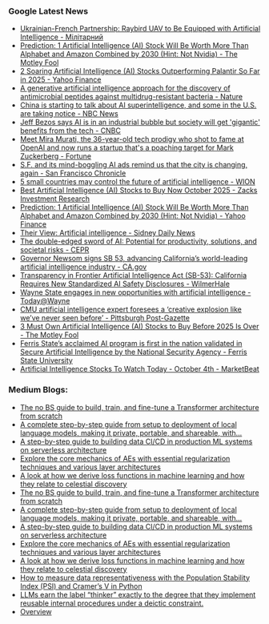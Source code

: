 ### Google Latest News
<!-- GOOGLE-NEWS-CONTENT:START -->

- [Ukrainian-French Partnership: Raybird UAV to Be Equipped with Artificial Intelligence - Мілітарний](https://news.google.com/rss/articles/CBMitwFBVV95cUxOZ0JfVExVVVcxUjdTSFdES0Q2VWpnRHBnUEt1V3ZQNUtUeDdFV3l1dWJNdDNjZF9NQ19HdWt3WGU3dzhWU2p5Qy1JR2FMMkROalhnSHIwRzhYdm10NldHRGJoWDhMMUZRbEJ5R3JBR0w5c1RMUDJJTmVkaVB0STkwZlV6WkVMaExqSVZnQ2dTd1M4RUdtSkdfT1hTRUVwY3k3RkhwVTZqUmJKdTNlemVPbnFtQWZxam8?oc=5)
- [Prediction: 1 Artificial Intelligence (AI) Stock Will Be Worth More Than Alphabet and Amazon Combined by 2030 (Hint: Not Nvidia) - The Motley Fool](https://news.google.com/rss/articles/CBMimAFBVV95cUxPQ1RTaHVVT3ZNZEUwMUFCamtxeUN4d2dPRjFCaElZUkJ4bXRpMWpyWmxDY0FGM3JXOVFCZ3VKTGxSd1M5X2RGSmFKNmpJLTZxWU14a3AwRG9ySG1kd3hFZGdzNE1CMFV2bXZTN0hBVEJ6UUNoSDFwWmJmVEFtQUdGaGs3YXZFOEE0a2dlb3JSRVRCb1dtWXVueA?oc=5)
- [2 Soaring Artificial Intelligence (AI) Stocks Outperforming Palantir So Far in 2025 - Yahoo Finance](https://news.google.com/rss/articles/CBMiigFBVV95cUxOaHd6VVFaeW1fQ3VlSzBYZXk0Z1JtakxWd0ZXM0dHTkJJdS1qcGVtZW0yRHlELVU2T2RmdGRUbEoxcldoZ0E1V1l3Y1pPNy1PVHRhSkMxeVUydFEwWnpyMVh5Smw0V2JqNGNqOWdSaEVkZVctLVBBQ1l2NkpGR1d1THZyYVpPVDRWeEE?oc=5)
- [A generative artificial intelligence approach for the discovery of antimicrobial peptides against multidrug-resistant bacteria - Nature](https://news.google.com/rss/articles/CBMiX0FVX3lxTE56ellMWXFsbEpySHU1Y1hWRC1reEw2M252SS1jbUN4MnBROW9oM2Z2emk5X0NvTFg1OTBiZ2tpSktrOGVSNUJvUkdSbU1uQUpYZXNGT3BFOUpyWTFnelNZ?oc=5)
- [China is starting to talk about AI superintelligence, and some in the U.S. are taking notice - NBC News](https://news.google.com/rss/articles/CBMisAFBVV95cUxOeFlxV180VEdGOHZjVHRwU2txQ0RaQmFldjZoUEVzRVRqclJrTVhjU0Q4RUUxUU1kRmFISU5wc3ZqdDlieDcwRUo5dVJzaUhBUkhLMHhVTmxmU2tPbzFjQTVpRkgxY1Vwa1ZYTThKRGN0ZGpNU0xka1pvT3JXVndrRWtuOVhRbXdweklYdng1amRidXVrVnNsVkdmZTlvSHpLeWdNUzJDaXFwVUhmM1RVbdIBVkFVX3lxTFBaOEZ1Q3ZXbGVpeFNBSlhnTTRqOXYyb2htWWVwT2dHQUxXVzFIVVFicl9LTzhweEEyYUVGNUFWcXppeUlWUHQxdWR2OFJKcllRRk5Vd2lR?oc=5)
- [Jeff Bezos says AI is in an industrial bubble but society will get 'gigantic' benefits from the tech - CNBC](https://news.google.com/rss/articles/CBMingFBVV95cUxPUmNnTjRBYXhRZENHY0YxN0ZISGctTXp6RFk5RHdWSUhpTDM0dHd3SHZtY2dmd09FdWV3NWFHSFBJNEh1X1pKMDdHWVpWYmlmd3gwODBLd3hIaWcwaWN3LU11aG1DMFRkNWE2S1JtZTdUZS1kSDY1VXBWQzhkX0h2UWlBNVZ3MHZSQWoxejBCMDB1Vk5ndW9Eb2ExckVfd9IBowFBVV95cUxNM3lVMDJMMjZYeHlzWkd6cVV6bmFsZVVDbXhlUDM1Q1pVbVB4ZkxsZXNRZ25SNU85cl9EcXpMcVJrLWRXd3JhcmlTX1NqVXRDd2tyUUUxUEdFVjN0aGVRZjk1Q1NuTV82LS1jQmg3cmU4OFVGNzVIY245MENWYlpRaUNEUGFFNDQ5Vk1Wamdxdk5oclVSNjk1aURjUXlaTi0xbjcw?oc=5)
- [Meet Mira Murati, the 36-year-old tech prodigy who shot to fame at OpenAI and now runs a startup that's a poaching target for Mark Zuckerberg - Fortune](https://news.google.com/rss/articles/CBMipgFBVV95cUxQaU9PZjlIQ2NyUll3dkFUejZ1WVNINERpelFBc08yanBKc1hwM1BrUUlCZnVKckMxUXpjMGRZVkdDR1pycnJPcWdwWWVINzVTdWtkTmlkTUhZZmNBZGJPdHpXYXgwRUt1dWE1MW1rQ2lIeFI2TGtkX1BsM29NN2NXd0ppUkhMTjBWYmlwYVBMRjhmMzRtcGw0RjFLa3RJemZJZDVnRFN3?oc=5)
- [S.F. and its mind-boggling AI ads remind us that the city is changing, again - San Francisco Chronicle](https://news.google.com/rss/articles/CBMiogFBVV95cUxPWjdlZEFOVGF0bmVyRjZTbnMzMUQ3SUljci01dUpyNmFlbWhseVBsVEtqM2k4M0hvS1pUVWRreFJidmdLM3lJZnpBSkZUYzFrNUJ4MUdjREJzVDRocGRKVjhjdkk5N1MwRmJyNTdDck5FX1BpM0NjX1BXTXNFNk1NWlYwSFpqeU95RUtBOFc3Z0xJeG9qVmlfLUVwWUFIaE1MQ3c?oc=5)
- [5 small countries may control the future of artificial intelligence - WION](https://news.google.com/rss/articles/CBMisgFBVV95cUxQanNXcG8wa05lYWllUU5ndGp5QUJkSnlYYkF1R2dCMW5NM3FTbGFKZ1Q0bVQxWjBwam93cGJ1bHRUOHJ0cEp3QWVzdDNQa3A4TGhQWC1hZ1pzMlo2aF9LX2pZVkVIMURDVTJCb3hCVmJmRG1SZ1NSVFNpUklBcjg3MVhqLU1zZmFGTFFTU2pWVkpoSXRxbWl6N3JaYkwxUi1rZTBnTWVMM2FNRXA5RGloRjRB?oc=5)
- [Best Artificial Intelligence (AI) Stocks to Buy Now October 2025 - Zacks Investment Research](https://news.google.com/rss/articles/CBMieEFVX3lxTE5wSGYyaVJkMGxYb0VoVEV5Nl84Y1g3UmxvV2ZGZ1ZkUmZNTmZ0TzkxZS1fNUl4eU03V3hJM1ZrVWxOempfVGNJdGowX0x5UHRMTjhWYnhqT21QSTJiWHlodkRKVmpWYllwQUhOLUxKdjRodzAxeDgxTw?oc=5)
- [Prediction: 1 Artificial Intelligence (AI) Stock Will Be Worth More Than Alphabet and Amazon Combined by 2030 (Hint: Not Nvidia) - Yahoo Finance](https://news.google.com/rss/articles/CBMijgFBVV95cUxPeksyTkpqVEdDcDBaOGw1X0kxdUt4aXluaG15ZTdxdzl6MmM0blN4SUxzcFdwTll0eEtpVEdaNmxJbDJyODBiTkprZ3dCMkg1VzYtSThqdU9VSzlZWkFlLW1GRlpPVjdsVEZwVlNXNnVNV0xrcUlVTFdDU0dPZmxtRjk1VS1oOExRazJGVF9n?oc=5)
- [Their View: Artificial intelligence - Sidney Daily News](https://news.google.com/rss/articles/CBMihAFBVV95cUxQNmxnZ0F1Um9FbG9KSURMN0I1XzhFWVpVRVlLYmhsR28yZWtEV0ROYVBid1JzcnlpbzlfbXpIVEtpekt4U0NLRE1LWFo1SmN2QWMtbjMxaGFhMGxxamtWZ1JtVXFYQmRMQkdtYXZiQlhtaGE4UUpkdDE0cF9GUjFhclpDWk4?oc=5)
- [The double-edged sword of AI: Potential for productivity, solutions, and societal risks - CEPR](https://news.google.com/rss/articles/CBMiqAFBVV95cUxQTDBFemJSZHpLSUZOVVRpOEpXRkJFWEJZQW5jU0tBTFluRjhDVFZxU1MwSG1hZkdyS3JlT19LTFBsa2VGSmhKZjFkUmwzLTBlUXRXN0V4VXBINmNja3BQV0hKYktFUVhGSF9sXzNNV0h4anhXd0QzQnVvTHJmT1hMWjJiQ1lQZmoxdTFSZWZJT1lMNUhMVUV6UnJfaDRUVzhmYm5UclRwby0?oc=5)
- [Governor Newsom signs SB 53, advancing California’s world-leading artificial intelligence industry - CA.gov](https://news.google.com/rss/articles/CBMiywFBVV95cUxNbkkwVXQ0ekt2SUpBQk0yOGprRnF4OGxYZFRsT0dWUU5FRVN4MEJESll6MHZlaFFUSUNWZkhFNlV4UC1qMzFxcFI1aHBaRXlZakRFTzh1TGFEZTRBZUhpVTdleHRjeDZpWmZSUDEyZlpJZ1BYN0daLS1iZmNGSkpFSGp1aDczSUtoeVJhclctR3dvM1BVakFBZk1KZklZaWo0R3dVQlMtVm1VVnZERXVMZlNlTGxXNUpQZ2FJZnpJZmI4U2J6Rm9TcU9VZw?oc=5)
- [Transparency in Frontier Artificial Intelligence Act (SB-53): California Requires New Standardized AI Safety Disclosures - WilmerHale](https://news.google.com/rss/articles/CBMitwJBVV95cUxOSHBLVHZfOExBNVB5WXVzODgtYVh0ZVVRVTIyUWJaazdNZHdNMFI2RF9FTnZGY0lISWhmOWVCWjIyYVhWWVRBX1dlQVFYSHBNYzRUUVJDZ1RoMndzWmRPeXVKQ2Q3Z2NVeVZxM1Jia0Z2azVIUmlBMjF4ekdGbVROZmlTU1Q1cHBNOEk1OVFrWWhmMzZjMTh0RnRpcHoxcHNMWXlIQ3JTQUJKQ2VoMGd3UWhxY3dERUxQdUtNcUowOUhQbjlVMjdDVzM3WGR3eGJQZGhqTFdRTXVfNUM2ZWxiQnYxMDY4X3U5cEVCSGNXM2IxeGxXbGl5MkNFNDg3NkQwamhJN3ZtWGVpUVJOY0JGN0hhQkxVQUF1SmNNT3lEaDNBaWRoVzFIWGFEZ3E0STlHZVJMM2RIdw?oc=5)
- [Wayne State engages in new opportunities with artificial intelligence - Today@Wayne](https://news.google.com/rss/articles/CBMitgFBVV95cUxQTFJTODRxSzNvNXBoVUVRQ2FQUlU3Q3dRYVYzUkwwS1ZPekZsYVZmQW9WaE9hU0lxWnE2UUZfaVJYZjV1bVJMMWdQdmpESmF1SzQwd3NOaDBybmI4X2VaMDY2dUl0RU5mYzZfei1aWmI2N3pOUjRWUmN5ZnVtdWhLM2llaEZRVGt2QW5pbnNqQUVuQktabllXU1FMVFViaDBLbmdjdHhRc2FsMnY0RWtOcWc4OE5uUQ?oc=5)
- [CMU artificial intelligence expert foresees a ‘creative explosion like we’ve never seen before’ - Pittsburgh Post-Gazette](https://news.google.com/rss/articles/CBMiswFBVV95cUxNajlZdjZDdGREcEFta3JkNlh5dVdhN21lWU41THZtckZxQTdVRWgybjJhcHNXRXY2R2xCY3U0VXVxeEloSWEwaGNES2JDbkhsd2N3blhLNVZDZExVME9IbDBvRWpDMVZUNmw1MXpEeVRRYjhRM3NIcWk4RXBlbk1GeFU2WjlKM1BHWXFwOUNHeGZOM2VtVFl2SnU5cmFiR3VCS0pxRDNJTm1tR3lhYzR0NFpkWQ?oc=5)
- [3 Must Own Artificial Intelligence (AI) Stocks to Buy Before 2025 Is Over - The Motley Fool](https://news.google.com/rss/articles/CBMimAFBVV95cUxQYllISkswU1ZuSVU3Ql9sZ3N3SGxVeVBoV0hmQWh0NGZsUHRlMmlmWWl2eUcybFdNd1hFeUdjSEVhVnNIdUxjbFJBcWdHY1BCTFZmSllkOGlKMHdINGIxUkZHWExHMy04TDVJSVhxb0owT0xpZzI2UXlzVWFTRWZQOHd4Ti1hWWpiOVA4Y0ZPaHR0VG90Nmo4VQ?oc=5)
- [Ferris State’s acclaimed AI program is first in the nation validated in Secure Artificial Intelligence by the National Security Agency - Ferris State University](https://news.google.com/rss/articles/CBMi1wFBVV95cUxNV3h6RVctVlc4VjdhYWJPakdEYktPb3hMVGY5TTRtbUdtT0tKMjVsaHZlRkFobjdmVS16cXFuOG5rRXB0VGFULTJWbW5jSTdIeWE1Qm5NREZOdHpfV0tGZVh2NW95RU4tRkJpd3ZFR3dvRVcxTGMyUDZER2pLVjVsUEphQ2tpZU1aSHB1ZlFmYUNJdVNTb25pLVo0aUxjVDZPYXc3VEl0OVB5UmRQbVhmOHN1VllhOVA1amNyZHo4MHBMSlJ1Y1E4NmZmeVcwOEpRMC1wR2lCSQ?oc=5)
- [Artificial Intelligence Stocks To Watch Today - October 4th - MarketBeat](https://news.google.com/rss/articles/CBMisAFBVV95cUxNci1PRlVlaDQweWE2X0hIUlRWUXpPOHJfUktMdTE1dERybUVTT1dXVkotSElodWtOWUgydmo2TlhIdFIzbU56blg3VjNnOWlacDNMR2Njc3hjNDJXWWQzMEk0RGxVeTgwSlVmWnN0VExnVFMzeXM5TFIzR2RTT1ZPNGtuYWdiVHVSXzhiTFNYYlE0VzVRUTR2VVFBLWdSZVNuN1lIUENpdEpQT2EzaDFGaw?oc=5)<!-- GOOGLE-NEWS-CONTENT:END -->

### Medium Blogs:
<!-- MEDIUM-CONTENT:START -->

- [The no BS guide to build, train, and fine-tune a Transformer architecture from scratch](https://medium.com/towards-artificial-intelligence/no-libraries-no-shortcuts-llm-from-scratch-with-pytorch-664c557997ee?source=topic_portal---recommended_stories---machine_learning---0-107--------------------5c48d052_b656_426e_957f_f73f4812f256--------------)
- [A complete step-by-step guide from setup to deployment of local language models, making it private, portable, and shareable, with…](https://medium.com/@erdogant/build-your-private-language-model-local-and-specialized-for-your-tasks-f94a3f611869?source=topic_portal---recommended_stories---machine_learning---1-107--------------------5c48d052_b656_426e_957f_f73f4812f256--------------)
- [A step-by-step guide to building data CI/CD in production ML systems on serverless architecture](https://medium.com/gitconnected/integrating-data-ci-cd-pipeline-to-machine-learning-ml-applications-68223c9302cf?source=topic_portal---recommended_stories---machine_learning---2-107--------------------5c48d052_b656_426e_957f_f73f4812f256--------------)
- [Explore the core mechanics of AEs with essential regularization techniques and various layer architectures](https://medium.com/ai-advances/mastering-autoencoders-aes-for-advanced-unsupervised-learning-7b1107d95c65?source=topic_portal---recommended_stories---machine_learning---3-107--------------------5c48d052_b656_426e_957f_f73f4812f256--------------)
- [A look at how we derive loss functions in machine learning and how they relate to celestial discovery](https://medium.com/data-science-collective/loss-functions-and-their-origins-5d4258bce317?source=topic_portal---recommended_stories---machine_learning---4-107--------------------5c48d052_b656_426e_957f_f73f4812f256--------------)
- [The no BS guide to build, train, and fine-tune a Transformer architecture from scratch](https://medium.com/towards-artificial-intelligence/no-libraries-no-shortcuts-llm-from-scratch-with-pytorch-664c557997ee?source=topic_portal---recommended_stories---machine_learning---0-107--------------------5c48d052_b656_426e_957f_f73f4812f256--------------)
- [A complete step-by-step guide from setup to deployment of local language models, making it private, portable, and shareable, with…](https://medium.com/@erdogant/build-your-private-language-model-local-and-specialized-for-your-tasks-f94a3f611869?source=topic_portal---recommended_stories---machine_learning---1-107--------------------5c48d052_b656_426e_957f_f73f4812f256--------------)
- [A step-by-step guide to building data CI/CD in production ML systems on serverless architecture](https://medium.com/gitconnected/integrating-data-ci-cd-pipeline-to-machine-learning-ml-applications-68223c9302cf?source=topic_portal---recommended_stories---machine_learning---2-107--------------------5c48d052_b656_426e_957f_f73f4812f256--------------)
- [Explore the core mechanics of AEs with essential regularization techniques and various layer architectures](https://medium.com/ai-advances/mastering-autoencoders-aes-for-advanced-unsupervised-learning-7b1107d95c65?source=topic_portal---recommended_stories---machine_learning---3-107--------------------5c48d052_b656_426e_957f_f73f4812f256--------------)
- [A look at how we derive loss functions in machine learning and how they relate to celestial discovery](https://medium.com/data-science-collective/loss-functions-and-their-origins-5d4258bce317?source=topic_portal---recommended_stories---machine_learning---4-107--------------------5c48d052_b656_426e_957f_f73f4812f256--------------)
- [How to measure data representativeness with the Population Stability Index (PSI) and Cramer’s V in Python](https://medium.com/@jumbongjunior/is-your-training-data-representative-a-guide-to-checking-with-psi-in-python-215bd34cb572?source=topic_portal---recommended_stories---machine_learning---5-107--------------------5c48d052_b656_426e_957f_f73f4812f256--------------)
- [LLMs earn the label “thinker” exactly to the degree that they implement reusable internal procedures under a deictic constraint.](https://medium.com/the-quantastic-journal/parrot-or-thinker-a-functional-account-of-thinking-in-llms-8a49c2caae59?source=topic_portal---recommended_stories---machine_learning---6-107--------------------5c48d052_b656_426e_957f_f73f4812f256--------------)
- [Overview](https://medium.com/@lucascampagnaro/i-built-an-end-to-end-interpretable-machine-learning-research-pipeline-0ba67d0ba700?source=topic_portal---recommended_stories---machine_learning---7-107--------------------5c48d052_b656_426e_957f_f73f4812f256--------------)<!-- MEDIUM-CONTENT:END -->
